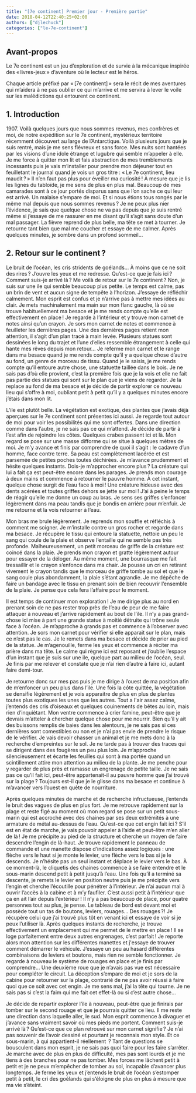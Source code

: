 ```yaml
---
title: "[7e continent] Premier jour - Première partie"
date: 2018-04-12T22:40:25+02:00
authors: ["djlechuck"]
categories: ["le-7e-continent"]
---
```


## Avant-propos
Le 7e continent est un jeu d’exploration et de survie à la mécanique inspirée des « livres-jeux » d’aventure où le lecteur est le héros.

Chaque article préfixé par « [7e continent] » sera le récit de mes aventures qui m’aidera à ne pas oublier ce qui m’arrive et me servira à lever le voile sur les malédictions qui entourent ce continent.

## 1. Introduction
1907\. Voilà quelques jours que nous sommes revenus, mes confrères et moi, de notre expédition sur le 7e continent, mystérieux territoire récemment découvert au large de l’Antarctique. Voilà plusieurs jours que je suis rentré, mais je me sens fiévreux et sans force. Mes nuits sont hantées par les visions d’une idole étrange et lugubre qui semble m’appeler à elle. Je me force à quitter mon lit et fais abstraction de mes tremblements incessants puis je vais m’installer pour prendre mon déjeuner tout en feuilletant le journal quand je vois un gros titre : « Le 7e continent, lieu maudit ? » Il n’en faut pas plus pour éveiller ma curiosité ! À mesure que je lis les lignes du tabloïde, je me sens de plus en plus mal. Beaucoup de mes camarades sont à ce jour portés disparus sans que l’on sache ce qui leur est arrivé. Un malaise s’empare de moi. Et si nous étions tous rongés par le même mal depuis que nous sommes revenus ? Je ne peux plus nier l’évidence, je sais que quelque chose ne va pas depuis que je suis rentré même si j’essaye de me rassurer en me disant qu’il s’agit sans doute d’un mal passager. La fièvre reprend de plus belle, ma tête se met à tourner. Je retourne tant bien que mal me coucher et essaye de me calmer. Après quelques minutes, je sombre dans un profond sommeil...

## 2. Retour sur le continent ?
Le bruit de l’océan, les cris stridents de goélands... À moins que ce ne soit des rires ? J’ouvre les yeux et me redresse. Qu’est-ce que je fais ici ? Comment suis-je arrivé là ? Me voilà de retour sur le 7e continent ? Non, je suis sur une ile qui semble beaucoup plus petite. Le temps est calme, pas un brin de vent et aucun signe de tempête à l’horizon. J’essaye de réfléchir calmement. Mon esprit est confus et je n’arrive pas à mettre mes idées au clair. Je mets machinalement ma main sur mon flanc gauche, là où se trouve habituellement ma besace et je me rends compte qu’elle est effectivement en place ! Je regarde à l’intérieur et y trouve mon carnet de notes ainsi qu’un crayon. Je sors mon carnet de notes et commence à feuilleter les dernières pages. Une des dernières pages retient mon attention, il s’agit d’un plan tracé à main levée. Plusieurs statues sont dessinées le long du trajet et l’une d’elles ressemble étrangement à celle qui hante mes rêves depuis mon retour... Je referme mon carnet et le range dans ma besace quand je me rends compte qu’il y a quelque chose d’autre au fond, un genre de morceau de tissu. Quand je le saisis, je me rends compte qu’il entoure autre chose, une statuette taillée dans le bois. Je ne sais pas d’où elle provient, c’est la première fois que je la vois et elle ne fait pas partie des statues qui sont sur le plan que je viens de regarder. Je la replace au fond de ma besace et je décide de partir explorer ce nouveau lieu qui s’offre à moi, oubliant petit à petit qu’il y a quelques minutes encore j’étais dans mon lit.

L’ile est plutôt belle. La végétation est exotique, des plantes que j’avais déjà aperçues sur le 7e continent sont présentes ici aussi. Je regarde tout autour de moi pour voir les possibilités qui me sont offertes. Dans une direction comme dans l’autre, je ne sais pas ce qui m’attend. Je décide de partir à l’est afin de rejoindre les côtes. Quelques crabes passent ici et là. Mon regard se pose sur une masse difforme qui se situe à quelques mètres de moi. Je m’y avance et finis par comprendre de quoi il s’agit : le cadavre d’un homme, face contre terre. Sa peau est complètement lacérée et est parsemée de petites poches toutes déchirées. Je m’avance prudemment et hésite quelques instants. Dois-je m’approcher encore plus ? La créature qui lui a fait ça est peut-être encore dans les parages. Je prends mon courage à deux mains et commence à retourner le pauvre homme. À cet instant, quelque chose surgit de l’eau face à moi ! Une créature hideuse avec des dents acérées et toutes griffes dehors se jette sur moi ! J’ai à peine le temps de réagir qu’elle me donne un coup au bras. Je sens ses griffes s’enfoncer légèrement dans ma peau tandis que je bondis en arrière pour m’enfuir. Je me retourne et la vois retourner à l’eau.

Mon bras me brule légèrement. Je reprends mon souffle et réfléchis à comment me soigner. Je m’installe contre un gros rocher et regarde dans ma besace. Je récupère le tissu qui entoure la statuette, nettoie un peu le sang qui coule de la plaie et observe l’entaille qui ne semble pas très profonde. Malheureusement, un petit morceau de griffe de la créature est coincé dans la plaie. Je prends mon crayon et gratte légèrement autour pour essayer de la déloger. Au même moment, une bourrasque me fait tressaillir et le crayon s’enfonce dans ma chair. Je pousse un cri en retirant vivement le crayon tandis que le morceau de griffe tombe au sol et que le sang coule plus abondamment, la plaie s’étant agrandie. Je me dépêche de faire un bandage avec le tissu en prenant soin de bien recouvrir l’ensemble de la plaie. Je pense que cela fera l’affaire pour le moment.

Il est temps de continuer mon exploration ! Je me dirige plus au nord en prenant soin de ne pas rester trop près de l’eau de peur de me faire attaquer à nouveau et j’arrive rapidement au bout de l’ile. Il n’y a pas grand-chose ici mise à part une grande statue à moitié détruite qui trône seule face à l’océan. Je m’approche à grands pas et commence à l’observer avec attention. Je sors mon carnet pour vérifier si elle apparait sur le plan, mais ce n’est pas le cas. Je le remets dans ma besace et décide de prier au pied de la statue. Je m’agenouille, ferme les yeux et commence à réciter ma prière dans ma tête. Le calme qui règne ici est reposant et j’oublie l’espace d’un instant que je suis sur une ile, quelque part au milieu de l’océan, seul. Je finis par me relever et constate que je n’ai rien d’autre à faire ici, autant faire demi-tour.

Je retourne donc sur mes pas puis je me dirige à l’ouest de ma position afin de m’enfoncer un peu plus dans l’ile. Une fois la côte quittée, la végétation se densifie légèrement et je vois apparaitre de plus en plus de plantes toutes plus exotiques les unes que les autres. Tout a l'air assez calme, j’entends des cris d’oiseaux et quelques couinements de bêtes au loin, mais rien d’inquiétant. Mon ventre commence à crier famine, peut-être que je devrais m’atteler à chercher quelque chose pour me nourrir. Bien qu’il y ait des buissons remplis de baies dans les alentours, je ne sais pas si ces dernières sont comestibles ou non et je n’ai pas envie de prendre le risque de le vérifier. Je vais devoir chasser un animal et je me mets donc à la recherche d’empreintes sur le sol. Je ne tarde pas à trouver des traces qui se dirigent dans des fougères un peu plus loin. Je m’approche silencieusement et écarte les feuilles qui sont à ma portée quand un scintillement attire mon attention au milieu de la plante. Je me penche pour y regarder de plus près et ramasse un engrenage de petite taille. Je ne sais pas ce qu’il fait ici, peut-être appartenait-il au pauvre homme que j’ai trouvé sur la plage ? Toujours est-il que je le glisse dans ma besace et continue à m’avancer vers l’ouest en quête de nourriture.

Après quelques minutes de marche et de recherche infructueuse, j’entends le bruit des vagues de plus en plus fort. Je me retrouve rapidement sur la plage et reste figé au moment où mon regard se pose sur un petit sous-marin qui est accroché avec des chaines par ses deux extrémités à une armature de métal au-dessus de l’eau. Qu’est-ce que cet engin fait ici ? S’il est en état de marche, je vais pouvoir appeler à l’aide et peut-être m’en aller de là ! Je me précipite au pied de la structure et cherche un moyen de faire descendre l’engin de là-haut. Je trouve rapidement le panneau de commande et une manette dispose d’indications assez logiques : une flèche vers le haut si je monte le levier, une flèche vers le bas si je le descends. Je n’hésite pas un seul instant et déplace le levier vers le bas. À ce moment-là, le cliquetis des chaines commence à se faire entendre et le sous-marin descend petit à petit jusqu’à l’eau. Une fois qu’il a terminé sa descente, je remets le levier en position neutre puis je me précipite vers l’engin et cherche l’écoutille pour pénétrer à l’intérieur. Je n’ai aucun mal à ouvrir l’accès à la cabine et à m’y faufiler. C’est aussi petit à l’intérieur que ça en ait l’air depuis l’extérieur ! Il n’y a pas beaucoup de place, pour quatre personnes tout au plus, je pense. Le tableau de bord est devant moi et possède tout un tas de boutons, leviers, rouages... Des rouages ?! Je récupère celui que j’ai trouvé plus tôt en venant ici et essaye de voir si je peux l’utiliser là. Après quelques instants de recherche, je trouve effectivement un emplacement qui me permet de le mettre en place ! Il se loge parfaitement entre deux autres engrenages, c’est parfait ! Je reporte alors mon attention sur les différentes manettes et j'essaye de trouver comment démarrer le véhicule. J’essaye un peu au hasard différentes combinaisons de leviers et boutons, mais rien ne semble fonctionner. Je regarde à nouveau le système de rouages en place et je finis par comprendre... Une deuxième roue que je n’avais pas vue est nécessaire pour compléter le circuit. La déception s’empare de moi et je sors de la cabine pour retourner sur la plage, contrarié de ne pas avoir réussi à faire quoi que ce soit avec cet engin. Je me sens mal, j’ai la tête qui tourne. Je ne sais pas si c’est la faim qui me fait cet effet-là ou si c’est autre chose...

Je décide de repartir explorer l’ile à nouveau, peut-être que je finirais par tomber sur le second rouage et que je pourrais quitter ce lieu. Il me reste une direction dans laquelle aller, le sud. Mon esprit commence à divaguer et j’avance sans vraiment savoir où mes pieds me portent. Comment suis-je arrivé là ? Qu’est-ce que ce plan retrouvé sur mon carnet signifie ? Je n’ai pas souvenir de l’avoir dessiné et pourtant je reconnais mon style. Et ce sous-marin, à qui appartient-il réellement  ? Tant de questions se bousculent dans mon esprit, je ne sais pas quoi faire pour les faire s’arrêter. Je marche avec de plus en plus de difficulté, mes pas sont lourds et je me tiens à des branches pour ne pas tomber. Mes forces me lâchent petit à petit et je ne peux m’empêcher de tomber au sol, incapable d’avancer plus longtemps. Je ferme les yeux et j’entends le bruit de l’océan s’estomper petit à petit, le cri des goélands qui s’éloigne de plus en plus à mesure que ma vie s’éteint.
